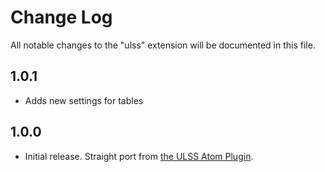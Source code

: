 # Change Log

All notable changes to the "ulss" extension will be documented in this file.

## 1.0.1
- Adds new settings for tables

## 1.0.0

- Initial release. Straight port from [the ULSS Atom Plugin](https://github.com/soulmen/language-ulss).